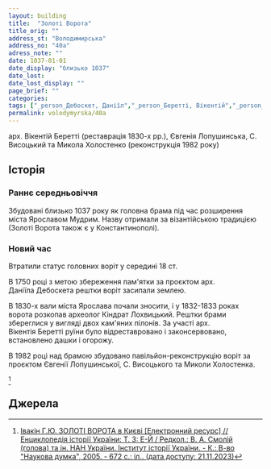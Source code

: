 ```yaml
---
layout: building
title:  "Золоті Ворота"
title_orig: ""
address_st: "Володимирська"
address_no: "40а"
adress_note: ""
date: 1037-01-01
date_display: "близько 1037"
date_lost:
date_lost_display: ""
page_brief: ""
categories:
tags: ["_person_Дебоскет, Даніїл","_person_Беретті, Вікентій","_person_Лопушинська, Євгенія","_person_Висоцький, С.","_person_Холостенко, Микола","_street_Володимирська","_loc_Центр міста"]
permalink: volodymyrska/40a
---
```


арх. Вікентій Беретті (реставрація 1830-х рр.), Євгенія Лопушинська, С. Висоцький та Микола Холостенко (реконструкція 1982 року)

## Історія

### Раннє середньовіччя

Збудовані близько 1037&nbsp;року як головна брама під час розширення міста Ярославом&nbsp;Мудрим. Назву отримали за візантійською традицією (Золоті&nbsp;Ворота також є у Константинополі).

### Новий час

Втратили статус головних воріт у середині 18 ст.

В 1750 році з метою збереження пам'ятки за проєктом арх. Даніїла&nbsp;Дебоскета рештки воріт засипали землею.

В 1830-х вали міста&nbsp;Ярослава почали зносити, і у 1832-1833 роках ворота розкопав археолог Кіндрат Лохвицький. Рештки брами збереглися у вигляді двох кам'яних пілонів. За участі арх. Вікентія&nbsp;Беретті руїни було відреставровано і законсервовано, встановлено дашки і огорожу.

В 1982 році над брамою збудовано павільйон-реконструкцію воріт за проєктом Євгенії&nbsp;Лопушинської, С.&nbsp;Висоцького та Миколи&nbsp;Холостенка.

[^1]

## Джерела
[^1]: [Івакін Г.Ю. ЗОЛОТІ ВОРОТА в Києві [Електронний ресурс] // Енциклопедія історії України: Т. 3: Е-Й / Редкол.: В. А. Смолій (голова) та ін. НАН України. Інститут історії України. - К.: В-во "Наукова думка", 2005. - 672 с.: іл.. (дата доступу: 21.11.2023)](http://www.history.org.ua/?termin=Zoloti_vorota_v_Kyevi)  